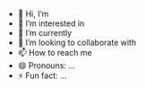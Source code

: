 - 👋 Hi, I’m 
- 👀 I’m interested in
- 🌱 I’m currently 
- 💞️ I’m looking to collaborate with 
- 📫 How to reach me 
- 😄 Pronouns: ...
- ⚡ Fun fact: ...

<!---
1234A38/1234A38 is a ✨ special ✨ repository because its `README.md` (this file) appears on your GitHub profile.
You can click the Preview link to take a look at your changes.
--->
